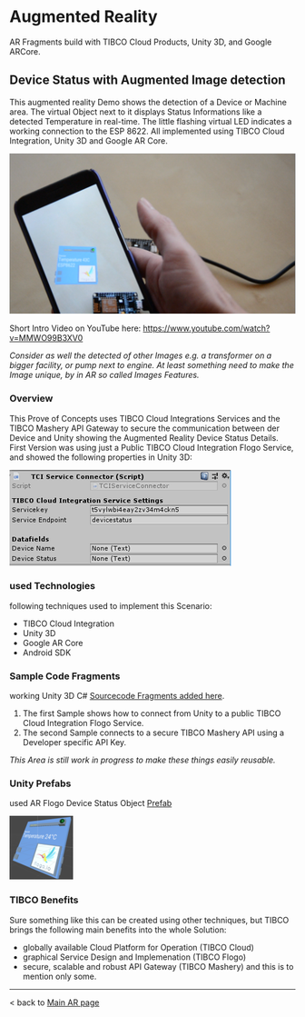 # Augmented Reality
AR Fragments build with TIBCO Cloud Products, Unity 3D, and Google ARCore. 

## Device Status with Augmented Image detection
This augmented reality Demo shows the detection of a Device or Machine area.  The virtual Object next to it displays Status Informations like a detected Temperature in real-time. The little flashing virtual LED indicates a working connection to the ESP 8622. All implemented using TIBCO Cloud Integration, Unity 3D and Google AR Core.

![TIBCO AR image](../images/AR-TIBCO-Flogo.png?raw=true "Device Status in Augmented Reality")

Short Intro Video on YouTube here: https://www.youtube.com/watch?v=MMWO99B3XV0

_Consider as well the detected of other Images e.g. a transformer on a bigger facility, or pump next to engine._
_At least something need to make the Image unique, by in AR so called Images Features._ 

### Overview
This Prove of Concepts uses TIBCO Cloud Integrations Services and the TIBCO Mashery API Gateway to secure the communication between der Device and Unity showing the Augmented Reality Device Status Details.
First Version was using just a Public TIBCO Cloud Integration Flogo Service, and showed the following properties in Unity 3D:

![TIBCO Unity Props](../images/TIBCO-TCI-Unity-Properties.png?raw=true "TCI Unity Properties")

### used Technologies
following techniques used to implement this Scenario:
- TIBCO Cloud Integration
- Unity 3D
- Google AR Core
- Android SDK

### Sample Code Fragments
working Unity 3D C# [Sourcecode Fragments added here](https://github.com/JGrotex/augmented-reality/tree/master/Source%20Fragments).
1. The first Sample shows how to connect from Unity to a public TIBCO Cloud Integration Flogo Service.
2. The second Sample connects to a secure TIBCO Mashery API using a Developer specific API Key.

_This Area is still work in progress to make these things easily reusable._

### Unity Prefabs
used AR Flogo Device Status Object [Prefab](https://github.com/JGrotex/augmented-reality/tree/master/prefabs)

![Flogo Prefab](../images/Flogo-Device-Status.png?raw=true "Flogo Device Status Object Prefab")

### TIBCO Benefits
Sure something like this can be created using other techniques, but TIBCO brings the following main benefits into the whole Solution:
- globally available Cloud Platform for Operation (TIBCO Cloud)
- graphical Service Design and Implemenation (TIBCO Flogo)
- secure, scalable and robust API Gateway (TIBCO Mashery)
and this is to mention only some.

<hr>

< back to [Main AR page](https://jgrotex.github.io/augmented-reality/)
